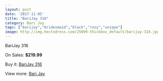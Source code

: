 ```yaml
---
layout: post
date: '2017-11-05'
title: "BariJay 316"
category: Bari Jay
tags: ["barijay","bridesmaid","black","rosy","unique"]
image: http://img.hectodress.com/25099-thickbox_default/barijay-316.jpg
---
```

BariJay 316

On Sales: **$219.99**
<a href="https://www.hectodress.com/bari-jay/11533-barijay-316.html"><amp-img layout="responsive" width="600" height="600" src="//img.hectodress.com/25099-thickbox_default/barijay-316.jpg" alt="BariJay 316 0" /></a>
<a href="https://www.hectodress.com/bari-jay/11533-barijay-316.html"><amp-img layout="responsive" width="600" height="600" src="//img.hectodress.com/25100-thickbox_default/barijay-316.jpg" alt="BariJay 316 1" /></a>

Buy it: [BariJay 316](https://www.hectodress.com/bari-jay/11533-barijay-316.html "BariJay 316")

View more: [Bari Jay](https://www.hectodress.com/183-bari-jay "Bari Jay")